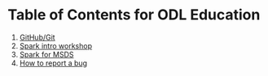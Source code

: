# Table of Contents for ODL Education
1. [GitHub/Git](GitHub)
2. [Spark intro workshop](https://github.com/alonzi/spark-intro)
3. [Spark for MSDS](https://github.com/UVA-DSI/Open-Data-Lab/tree/master/education/Spark19SpDS6003-001)
4. [How to report a bug](https://github.com/UVA-DSI/Open-Data-Lab/blob/master/education/howToReportABug.md)
